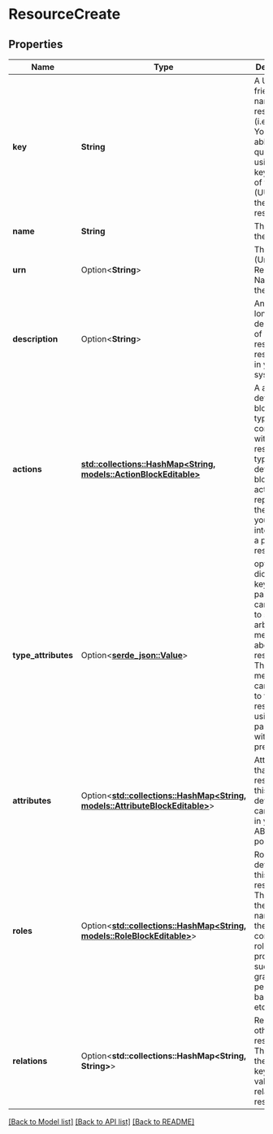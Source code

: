 # ResourceCreate

## Properties

Name | Type | Description | Notes
------------ | ------------- | ------------- | -------------
**key** | **String** | A URL-friendly name of the resource (i.e: slug). You will be able to query later using this key instead of the id (UUID) of the resource. | 
**name** | **String** | The name of the resource | 
**urn** | Option<**String**> | The [URN](https://en.wikipedia.org/wiki/Uniform_Resource_Name) (Uniform Resource Name) of the resource | [optional]
**description** | Option<**String**> | An optional longer description of what this resource respresents in your system | [optional]
**actions** | [**std::collections::HashMap<String, models::ActionBlockEditable>**](ActionBlockEditable.md) |          A actions definition block, typically contained within a resource type definition block.         The actions represents the ways you can interact with a protected resource.          | 
**type_attributes** | Option<[**serde_json::Value**](.md)> | optional dictionary of key-value pairs that can be used to store arbitrary metadata about this resource. This metadata can be used to filter resource using query parameters with attr_ prefix | [optional]
**attributes** | Option<[**std::collections::HashMap<String, models::AttributeBlockEditable>**](AttributeBlockEditable.md)> | Attributes that each resource of this type defines, and can be used in your ABAC policies. | [optional]
**roles** | Option<[**std::collections::HashMap<String, models::RoleBlockEditable>**](RoleBlockEditable.md)> | Roles defined on this resource. The key is the role name, and the value contains the role properties such as granted permissions, base roles, etc. | [optional]
**relations** | Option<**std::collections::HashMap<String, String>**> | Relations to other resources. The key is the relation key, and the value is the related resource. | [optional]

[[Back to Model list]](../README.md#documentation-for-models) [[Back to API list]](../README.md#documentation-for-api-endpoints) [[Back to README]](../README.md)


